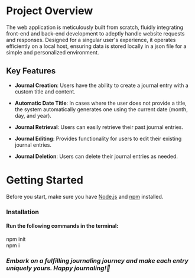 # Project Overview
The web application is meticulously built from scratch, fluidly integrating front-end and back-end development to adeptly handle website requests and responses. Designed for a singular user's experience, it operates efficiently on a local host, ensuring data is stored locally in a json file for a simple and personalized environment.

## Key Features
- **Journal Creation**: Users have the ability to create a journal entry with a custom title and content.
  
- **Automatic Date Title**: In cases where the user does not provide a title, the system automatically generates one using the current date (month, day, and year).
  
- **Journal Retrieval**: Users can easily retrieve their past journal entries.
  
- **Journal Editing**: Provides functionality for users to edit their existing journal entries.
  
- **Journal Deletion**: Users can delete their journal entries as needed.

# Getting Started
Before you start, make sure you have [Node.js](https://nodejs.org/) and [npm](https://www.npmjs.com/) installed.

### Installation    
#### Run the following commands in the terminal:
npm init                      
npm i        

### _Embark on a fulfilling journaling journey and make each entry uniquely yours. Happy journaling!📖_
